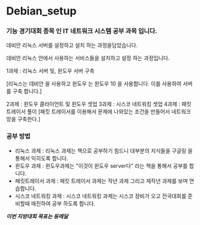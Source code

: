 # Debian_setup
  ### 기능 경기대회 종목 인 IT 네트워크 시스템 공부 과목 입니다.

  데비안 리눅스 서버를 설정하고 설치 하는 과정을담았습니다. 
  
  데비안 리눅스 안에서 사용하는 서비스들을 설치하고 설정 하는 과정입니다.

  1과제 : 리눅스 서버 및, 윈도우 서버 구축

  [리눅스는 데비안 을 사용하고 윈도우 는 윈도우 10 을 사용합니다. 이를 사용하여 서버를 구축 합니다.]

  2과제 : 윈도우 클라이언트 및 윈도우 셋업
  3과제 : 시스코 네트워킹 셋업
  4과제 : 패킷트레이서 풀이
  [패킷 트레이서를 이용해서 문제에 나와있는 조건을 만들어서 네트워크 망을 구축한다.]

  ### 공부 방법
  - 리눅스 과제 : 리눅스 과제는 책으로 공부하기 힘드니 대부분의 지식들을 구글링 을 통해서 익히도록 합니다.
  - 윈도우 과제 : 윈도우과제는 "이것이 윈도우 server다" 라는 책을 통해서 공부를 합니다.
  - 패킷트레이서 과제 : 패킷 트레이서 과제는 작년 과제 그리고 제작년 과제를 보며 연습합니다.
  - 시스코 네트워킹 과제 : 시스코 네트워킹 과제는 시스코 장비가 오고 전국대회를 준비할때 매진하여 공부 하도록 합니다.
  
***이번 지방대회 목표는 동메달***
